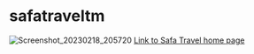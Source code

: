 # safatraveltm
![Screenshot_20230218_205720](https://user-images.githubusercontent.com/124867734/219874137-f023ca22-a727-4821-b208-067eede391ef.jpg)
[Link to Safa Travel home page](https://ayaansiddiq.github.io/safatraveltm/Index.html.html)
